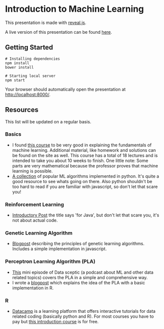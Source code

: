 # Introduction to Machine Learning
This presentation is made with [reveal.js](https://github.com/hakimel/reveal.js).

A live version of this presentation can be found [here](https://abisz.github.io/talk-ml-introduction/#/).

## Getting Started
```
# Installing dependencies
npm install
bower install

# Starting local server
npm start
```

Your browser should automatically open the presentation at [http://localhost:8000/](http://localhost:8000/).

## Resources
This list will be updated on a regular basis.

### Basics
- I found [this course](http://work.caltech.edu/telecourse.html) to be very good in explaining the fundamentals of machine learning.
Additional material, like homework and solutions can be found on the site as well.
This course has a total of 18 lectures and is intended to take you about 10 weeks to finish.
One little note: Some parts are very mathematical because the professor proves that machine learning is possible.
- [A collection](https://github.com/eriklindernoren/ML-From-Scratch) of popular ML algorithms implemented in python. It's quite a good resource to see whats going on there. Also python shouldn't be too hard to read if you are familiar with javascript, so don't let that scare you!

### Reinforcement Learning
- [Introductory Post](https://deeplearning4j.org/reinforcementlearning.html) the title says 'for Java', but don't let that scare you, it's not about actual code.

### Genetic Learning Algorithm
- [Blogpost](http://burakkanber.com/blog/machine-learning-genetic-algorithms-part-1-javascript/) describing the principles of genetic learning algorithms. Includes a simple implementation in javascript.

### Perceptron Learning Algorithm (PLA)
- [This](https://www.youtube.com/watch?v=rpxOVwKy3sc) mini episode of Data sceptic (a podcast about ML and other data related topics) covers the PLA in a simple and comprehensive way.
- I wrote a [blogpost](www.piedcode.com/introduction-to-machine-learning/) which explains the idea of the PLA with a basic implementation in R.

### R
- [Datacamp](https://www.datacamp.com/) is a learning platform that offers interactive tutorials for data related coding (basically python and R). For most courses you have to pay but [this introduction course](https://www.datacamp.com/courses/free-introduction-to-r) is for free.